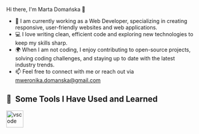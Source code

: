 
Hi there, I'm Marta Domańska 👋

- 🔭 I am currently working as a Web Developer, specializing in creating responsive, user-friendly websites and web applications.
- 💻 I love writing clean, efficient code and exploring new technologies to keep my skills sharp.
- 🌍 When I am not coding, I enjoy contributing to open-source projects, solving coding challenges, and staying up to date with the latest industry trends.
- 📫 Feel free to connect with me or reach out via mweronika.domanska@gmail.com

<h2> 🚀 &nbsp;Some Tools I Have Used and Learned</h2>
<p align="left">
<img src="https://cdn.jsdelivr.net/gh/devicons/devicon/icons/vscode/vscode-original.svg" alt="vscode" width="45" height="45"/>
          
</p>


<!--
**MartaDomanska/MartaDomanska** is a ✨ _special_ ✨ repository because its `README.md` (this file) appears on your GitHub profile.

Here are some ideas to get you started:

- 🔭 I’m currently working on ...
- 🌱 I’m currently learning ...
- 👯 I’m looking to collaborate on ...
- 🤔 I’m looking for help with ...
- 💬 Ask me about ...
- 📫 How to reach me: ...
- 😄 Pronouns: ...
- ⚡ Fun fact: ...
-->

